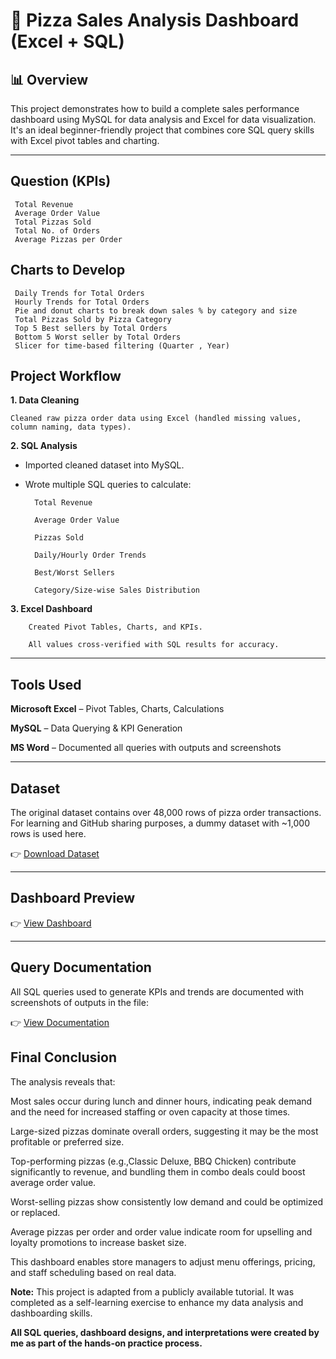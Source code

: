 # 🍕 Pizza Sales Analysis Dashboard (Excel + SQL)

## 📊 Overview
This project demonstrates how to build a complete sales performance dashboard using MySQL for data analysis and Excel for data visualization. It's an ideal beginner-friendly project that combines core SQL query skills with Excel pivot tables and charting.

---


## Question (KPIs)
     Total Revenue
     Average Order Value
     Total Pizzas Sold
     Total No. of Orders
     Average Pizzas per Order

## Charts to Develop
     Daily Trends for Total Orders
     Hourly Trends for Total Orders
     Pie and donut charts to break down sales % by category and size
     Total Pizzas Sold by Pizza Category
     Top 5 Best sellers by Total Orders
     Bottom 5 Worst seller by Total Orders
     Slicer for time-based filtering (Quarter , Year)

## Project Workflow
**1. Data Cleaning**


    Cleaned raw pizza order data using Excel (handled missing values, column naming, data types).

**2. SQL Analysis**

* Imported cleaned dataset into MySQL.

* Wrote multiple SQL queries to calculate:

        Total Revenue

        Average Order Value

        Pizzas Sold

        Daily/Hourly Order Trends

        Best/Worst Sellers

        Category/Size-wise Sales Distribution

**3. Excel Dashboard**

        Created Pivot Tables, Charts, and KPIs.

        All values cross-verified with SQL results for accuracy.


---

## Tools Used
**Microsoft Excel** – Pivot Tables, Charts, Calculations

**MySQL** – Data Querying & KPI Generation

**MS Word** – Documented all queries with outputs and screenshots



---
## Dataset

The original dataset contains over 48,000 rows of pizza order transactions.  
For learning and GitHub sharing purposes, a dummy dataset with ~1,000 rows is used here.

👉 [Download Dataset](https://github.com/fromciviltodata/project-pizza-sales-kpi-dashboard/blob/main/project_pizza_sales_excel.xlsx)


---

## Dashboard Preview

👉 [View Dashboard](https://github.com/fromciviltodata/project-pizza-sales-kpi-dashboard/blob/main/dahsboard_image.JPG)

---
## Query Documentation
All SQL queries used to generate KPIs and trends are documented with screenshots of outputs in the file:

👉 [View Documentation](https://github.com/fromciviltodata/project-pizza-sales-kpi-dashboard/blob/main/PIZZA%20SALES%20SQL%20QUERIES.docx)

## Final Conclusion
The analysis reveals that:

Most sales occur during lunch and dinner hours, indicating peak demand and the need for increased staffing or oven capacity at those times.

Large-sized pizzas dominate overall orders, suggesting it may be the most profitable or preferred size.

Top-performing pizzas (e.g.,Classic Deluxe, BBQ Chicken) contribute significantly to revenue, and bundling them in combo deals could boost average order value.

Worst-selling pizzas show consistently low demand and could be optimized or replaced.

Average pizzas per order and order value indicate room for upselling and loyalty promotions to increase basket size.

This dashboard enables store managers to adjust menu offerings, pricing, and staff scheduling based on real data.


**Note:** This project is adapted from a publicly available tutorial. It was completed as a self-learning exercise to enhance my data analysis and dashboarding skills.

**All SQL queries, dashboard designs, and interpretations were created by me as part of the hands-on practice process.**

